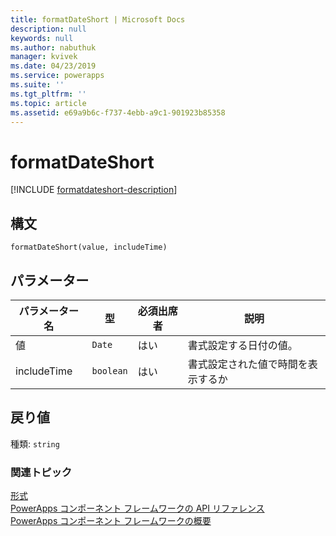 ```yaml
---
title: formatDateShort | Microsoft Docs
description: null
keywords: null
ms.author: nabuthuk
manager: kvivek
ms.date: 04/23/2019
ms.service: powerapps
ms.suite: ''
ms.tgt_pltfrm: ''
ms.topic: article
ms.assetid: e69a9b6c-f737-4ebb-a9c1-901923b85358
---
```


# <a name="formatdateshort"></a>formatDateShort

[!INCLUDE [formatdateshort-description](includes/formatdateshort-description.md)]

## <a name="syntax"></a>構文

`formatDateShort(value, includeTime)`

## <a name="parameters"></a>パラメーター

| パラメーター名|型|必須出席者|説明|
| ------------- |----|--------|-----------|
|値|`Date`|はい|書式設定する日付の値。|
|includeTime|`boolean`|はい|書式設定された値で時間を表示するか|

## <a name="return-value"></a>戻り値

種類: `string`


### <a name="related-topics"></a>関連トピック

[形式](../formatting.md)<br/>
[PowerApps コンポーネント フレームワークの API リファレンス](../../reference/index.md)<br/>
[PowerApps コンポーネント フレームワークの概要](../../overview.md)